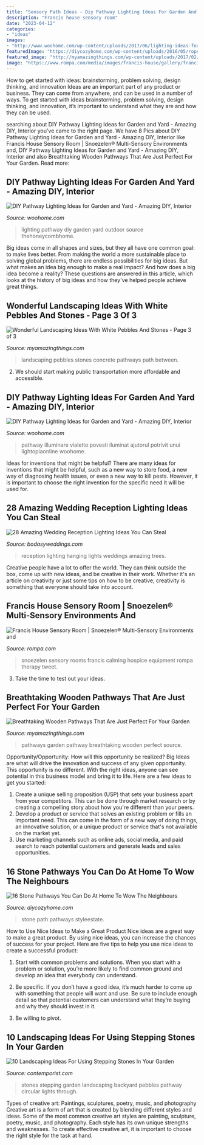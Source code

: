 ```yaml
---
title: "Sensory Path Ideas - Diy Pathway Lighting Ideas For Garden And Yard"
description: "Francis house sensory room"
date: "2023-04-12"
categories:
- "ideas"
images:
- "http://www.woohome.com/wp-content/uploads/2017/06/lighting-ideas-for-pathway-6.jpg"
featuredImage: "https://diycozyhome.com/wp-content/uploads/2016/05/ropefence-path.jpg"
featured_image: "http://myamazingthings.com/wp-content/uploads/2017/02/garden-pathway-idea25.jpg"
image: "https://www.rompa.com/media/images/francis-house/gallery/francis_house_7.jpg"
---
```



How to get started with ideas: brainstorming, problem solving, design thinking, and innovation
Ideas are an important part of any product or business. They can come from anywhere, and can be used in a number of ways. To get started with ideas brainstorming, problem solving, design thinking, and innovation, it’s important to understand what they are and how they can be used.

	

		
searching about DIY Pathway Lighting Ideas for Garden and Yard - Amazing DIY, Interior you've came to the right page. We have 8 Pics about DIY Pathway Lighting Ideas for Garden and Yard - Amazing DIY, Interior like Francis House Sensory Room | Snoezelen® Multi-Sensory Environments and, DIY Pathway Lighting Ideas for Garden and Yard - Amazing DIY, Interior and also Breathtaking Wooden Pathways That Are Just Perfect For Your Garden. Read more:
		
    
## DIY Pathway Lighting Ideas For Garden And Yard - Amazing DIY, Interior

<img loading=lazy src="http://www.woohome.com/wp-content/uploads/2017/06/lighting-ideas-for-pathway-6.jpg" onerror="this.onerror=null;this.src='https://tse1.mm.bing.net/th?id=OIP.1ScVy6yKbAX-m4LbuoClMgHaLH&amp;pid=15.1';" alt="DIY Pathway Lighting Ideas for Garden and Yard - Amazing DIY, Interior">

_Source: woohome.com_

>lighting pathway diy garden yard outdoor source thehoneycombhome. 

	

Big ideas come in all shapes and sizes, but they all have one common goal: to make lives better. From making the world a more sustainable place to solving global problems, there are endless possibilities for big ideas. But what makes an idea big enough to make a real impact? And how does a big idea become a reality? These questions are answered in this article, which looks at the history of big ideas and how they've helped people achieve great things.

    
## Wonderful Landscaping Ideas With White Pebbles And Stones - Page 3 Of 3

<img loading=lazy src="http://myamazingthings.com/wp-content/uploads/2017/03/path.jpg" onerror="this.onerror=null;this.src='https://tse3.mm.bing.net/th?id=OIP.JI40F9dl4A3Y2w14ZxKyXQHaFj&amp;pid=15.1';" alt="Wonderful Landscaping Ideas With White Pebbles And Stones - Page 3 of 3">

_Source: myamazingthings.com_

>landscaping pebbles stones concrete pathways path between. 

	

2. We should start making public transportation more affordable and accessible.

    
## DIY Pathway Lighting Ideas For Garden And Yard - Amazing DIY, Interior

<img loading=lazy src="https://www.woohome.com/wp-content/uploads/2017/06/lighting-ideas-for-pathway-3.jpg" onerror="this.onerror=null;this.src='https://tse4.mm.bing.net/th?id=OIP.zuRQum4a9iUmwELEd7MmRgHaNd&amp;pid=15.1';" alt="DIY Pathway Lighting Ideas for Garden and Yard - Amazing DIY, Interior">

_Source: woohome.com_

>pathway illuminare vialetto povesti iluminat ajutorul potrivit unui lightopiaonline woohome. 

	

Ideas for inventions that might be helpful?
There are many ideas for inventions that might be helpful, such as a new way to store food, a new way of diagnosing health issues, or even a new way to kill pests. However, it is important to choose the right invention for the specific need it will be used for.

    
## 28 Amazing Wedding Reception Lighting Ideas You Can Steal

<img loading=lazy src="https://bodasyweddings.com/wp-content/uploads/2018/01/hanging-lightbulbs-1.jpg" onerror="this.onerror=null;this.src='https://tse4.mm.bing.net/th?id=OIP.sAgfmPOUqof0gd2Y64UE7gHaLH&amp;pid=15.1';" alt="28 Amazing Wedding Reception Lighting Ideas You Can Steal">

_Source: bodasyweddings.com_

>reception lighting hanging lights weddings amazing trees. 

	

Creative people have a lot to offer the world. They can think outside the box, come up with new ideas, and be creative in their work. Whether it's an article on creativity or just some tips on how to be creative, creativity is something that everyone should take into account.

    
## Francis House Sensory Room | Snoezelen® Multi-Sensory Environments And

<img loading=lazy src="https://www.rompa.com/media/images/francis-house/gallery/francis_house_7.jpg" onerror="this.onerror=null;this.src='https://tse3.mm.bing.net/th?id=OIP.06re-FfpHlaSAQXSmoHJZAHaE7&amp;pid=15.1';" alt="Francis House Sensory Room | Snoezelen® Multi-Sensory Environments and">

_Source: rompa.com_

>snoezelen sensory rooms francis calming hospice equipment rompa therapy tweet. 

	

3. Take the time to test out your ideas.

    
## Breathtaking Wooden Pathways That Are Just Perfect For Your Garden

<img loading=lazy src="http://myamazingthings.com/wp-content/uploads/2017/02/garden-pathway-idea25.jpg" onerror="this.onerror=null;this.src='https://tse4.mm.bing.net/th?id=OIP.JC14PJsKORMXsBP8yXpW9AHaJ5&amp;pid=15.1';" alt="Breathtaking Wooden Pathways That Are Just Perfect For Your Garden">

_Source: myamazingthings.com_

>pathways garden pathway breathtaking wooden perfect source. 

	

Opportunity/Opportunity: How will this opportunity be realized?
Big Ideas are what will drive the innovation and success of any given opportunity. This opportunity is no different. With the right ideas, anyone can see potential in this business model and bring it to life. Here are a few ideas to get you started: 
1. Create a unique selling proposition (USP) that sets your business apart from your competitors. This can be done through market research or by creating a compelling story about how you're different than your peers. 
2. Develop a product or service that solves an existing problem or fills an important need. This can come in the form of a new way of doing things, an innovative solution, or a unique product or service that's not available on the market yet. 
3. Use marketing channels such as online ads, social media, and paid search to reach potential customers and generate leads and sales opportunities.

    
## 16 Stone Pathways You Can Do At Home To Wow The Neighbours

<img loading=lazy src="https://diycozyhome.com/wp-content/uploads/2016/05/ropefence-path.jpg" onerror="this.onerror=null;this.src='https://tse2.mm.bing.net/th?id=OIP.Ne4Aamxm0Lja7NT4lwTCwQHaLH&amp;pid=15.1';" alt="16 Stone Pathways You Can Do At Home To Wow The Neighbours">

_Source: diycozyhome.com_

>stone path pathways styleestate. 

	

How to Use Nice Ideas to Make a Great Product
Nice ideas are a great way to make a great product. By using nice ideas, you can increase the chances of success for your project. Here are five tips to help you use nice ideas to create a successful product:
1. Start with common problems and solutions. When you start with a problem or solution, you’re more likely to find common ground and develop an idea that everybody can understand.

2. Be specific. If you don’t have a good idea, it’s much harder to come up with something that people will want and use. Be sure to include enough detail so that potential customers can understand what they’re buying and why they should invest in it.

3. Be willing to pivot.

    
## 10 Landscaping Ideas For Using Stepping Stones In Your Garden

<img loading=lazy src="https://www.contemporist.com/wp-content/uploads/2016/07/stepping-stones_290716_08-800x1200.jpg" onerror="this.onerror=null;this.src='https://tse1.mm.bing.net/th?id=OIP.bys6QbMK-NC2Na2j3z0zCAHaLH&amp;pid=15.1';" alt="10 Landscaping Ideas For Using Stepping Stones In Your Garden">

_Source: contemporist.com_

>stones stepping garden landscaping backyard pebbles pathway circular lights through. 

	

Types of creative art: Paintings, sculptures, poetry, music, and photography
Creative art is a form of art that is created by blending different styles and ideas. Some of the most common creative art styles are painting, sculpture, poetry, music, and photography. Each style has its own unique strengths and weaknesses. To create effective creative art, it is important to choose the right style for the task at hand.

